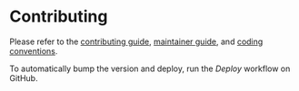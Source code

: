 <!--
SPDX-FileCopyrightText: Copyright 2020-2023, Contributors to CICD
SPDX-PackageHomePage: https://github.com/dmyersturnbull/cicd
SPDX-License-Identifier: Apache-2.0
-->

# Contributing

Please refer to the
[contributing guide](https://dmyersturnbull.github.io/contributor-guide/),
[maintainer guide](https://dmyersturnbull.github.io/maintainer-guide/),
and [coding conventions](https://dmyersturnbull.github.io/coding-conventions/).

To automatically bump the version and deploy, run the _Deploy_ workflow on GitHub.
